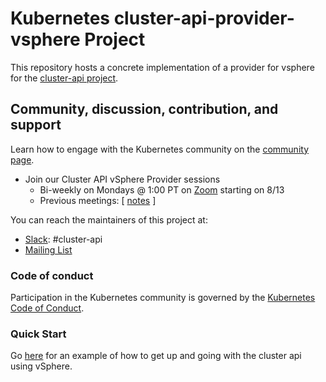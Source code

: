 # Kubernetes cluster-api-provider-vsphere Project

This repository hosts a concrete implementation of a provider for vsphere for the [cluster-api project](https://github.com/kubernetes-sigs/cluster-api).

## Community, discussion, contribution, and support

Learn how to engage with the Kubernetes community on the [community page](http://kubernetes.io/community/).

* Join our Cluster API vSphere Provider sessions
  * Bi-weekly on Mondays @ 1:00 PT on [Zoom](https://zoom.us/j/875399243) starting on 8/13
  * Previous meetings: \[ [notes](https://docs.google.com/document/d/1jQrQiOW75uWraPk4b_LWtCTHwT7EZwrWWwMdxeWOEvk/edit?usp=sharing) \]

You can reach the maintainers of this project at:

- [Slack](http://slack.k8s.io/): #cluster-api
- [Mailing List](https://groups.google.com/forum/#!forum/kubernetes-sig-cluster-lifecycle)

### Code of conduct

Participation in the Kubernetes community is governed by the [Kubernetes Code of Conduct](code-of-conduct.md).

### Quick Start

Go [here](docs/quickstart.md) for an example of how to get up and going with the cluster api using vSphere.